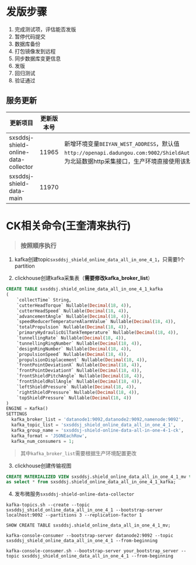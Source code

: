 
# 发版步骤 

1. 完成测试项，评估能否发版
2. 暂停代码提交
3. 数据库备份
4. 打包镜像发到远程
5. 同步数据库变更信息
6. 发版
7. 回归测试
8. 验证通过

## 

## 服务更新 

| 更新项目                             | 更新版本号 |                                                              |
| ------------------------------------ | ---------- | ------------------------------------------------------------ |
| sxsddsj-shield-online-data-collector | 11965      | 新增环境变量`BEIYAN_WEST_ADDRESS`，默认值`http://openapi.dadungou.com:9002/ShieldAuth/ShieldDataV2`，为北延数据http采集接口，生产环境直接使用该默认值。 |
| sxsddsj-shield-data-main             | 11970      |                                                              |

# CK相关命令(王奎清来执行)

> ### 按照顺序执行



1. kafka创建topic`sxsddsj_shield_online_data_all_in_one_4_1`，只需要1个partition

2. clickhouse创建kafka采集表（**需要修改kafka_broker_list**）

```sql
CREATE TABLE sxsddsj.shield_online_data_all_in_one_4_1_kafka
(
    `collectTime` String,
    `cutterHeadTorque` Nullable(Decimal(18, 4)),
    `cutterHeadSpeed` Nullable(Decimal(18, 4)),
    `advancementAngle` Nullable(Decimal(18, 4)),
    `speedReducerTemperatureAlarmValue` Nullable(Decimal(18, 4)),
    `totalPropulsion` Nullable(Decimal(18, 4)),
    `primaryHydraulicOilTankTemperature` Nullable(Decimal(18, 4)),
    `tunnellingRate` Nullable(Decimal(18, 4)),
    `tunnellingRingNumber` Nullable(Decimal(18, 4)),
    `designRingNumber` Nullable(Decimal(18, 4)),
    `propulsionSpeed` Nullable(Decimal(18, 4)),
    `propulsionDisplacement` Nullable(Decimal(18, 4)),
    `frontPointDeviationX` Nullable(Decimal(18, 4)),
    `frontPointDeviationY` Nullable(Decimal(18, 4)),
    `frontShieldPitchAngle` Nullable(Decimal(18, 4)),
    `frontShieldRollAngle` Nullable(Decimal(18, 4)),
    `leftShieldPressure` Nullable(Decimal(18, 4)),
    `rightShieldPressure` Nullable(Decimal(18, 4)),
    `topShieldPressure` Nullable(Decimal(18, 4))
)
ENGINE = Kafka()
SETTINGS
  kafka_broker_list = 'datanode1:9092,datanode2:9092,namenode:9092',
  kafka_topic_list = 'sxsddsj_shield_online_data_all_in_one_4_1',
  kafka_group_name = 'sxsddsj-shield-online-data-all-in-one-4-1-ck',
  kafka_format = 'JSONEachRow',
  kafka_num_consumers = 1;
```

> 其中`kafka_broker_list`需要根据生产环境配置更改

3. clickhouse创建传输视图

```sql
CREATE MATERIALIZED VIEW sxsddsj.shield_online_data_all_in_one_4_1_mv to sxsddsj.shield_offline_data_all_in_one_4_1
as select * from sxsddsj.shield_online_data_all_in_one_4_1_kafka;
```



4. 发布微服务`sxsddsj-shield-online-data-collector`



```
kafka-topics.sh --create --topic sxsddsj_shield_online_data_all_in_one_4_1 --bootstrap-server localhost:9092 --partitions 3 --replication-factor 1

```





```
SHOW CREATE TABLE sxsddsj.shield_online_data_all_in_one_4_1_mv;

```

```
kafka-console-consumer --bootstrap-server datanode2:9092 --topic sxsddsj_shield_online_data_all_in_one_4_1 --from-beginning

```

```
kafka-console-consumer.sh --bootstrap-server your_bootstrap_server --topic sxsddsj_shield_online_data_all_in_one_4_1 --from-beginning

```

